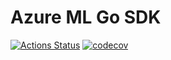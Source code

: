 # Azure ML Go SDK
[![Actions Status](https://github.com/telemaco019/azureml-workspace-go-sdk/workflows/build/badge.svg)](https://github.com/telemaco019/azureml-workspace-go-sdk/actions)
[![codecov](https://codecov.io/gh/telemaco019/azureml-workspace-go-sdk/branch/main/graph/badge.svg)](https://codecov.io/gh/telemaco019/azureml-workspace-go-sdk)
